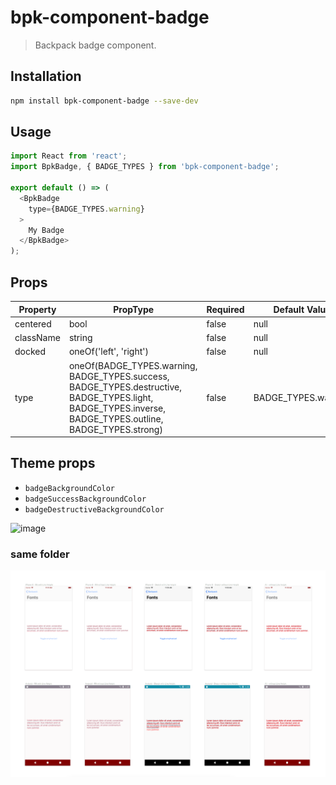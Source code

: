 # bpk-component-badge

> Backpack badge component.

## Installation

```sh
npm install bpk-component-badge --save-dev
```

## Usage

```js
import React from 'react';
import BpkBadge, { BADGE_TYPES } from 'bpk-component-badge';

export default () => (
  <BpkBadge
    type={BADGE_TYPES.warning}
  >
    My Badge
  </BpkBadge>
);
```

## Props

| Property  | PropType                                                                                                                                                 | Required | Default Value       |
| --------- | ---------------------------------------------------------------------------------------------------------------------------------------------------------| -------- | ------------------- |
| centered  | bool                                                                                                                                                     | false    | null                |
| className | string                                                                                                                                                   | false    | null                |
| docked    | oneOf('left', 'right')                                                                                                                                   | false    | null                |
| type      | oneOf(BADGE_TYPES.warning, BADGE_TYPES.success, BADGE_TYPES.destructive, BADGE_TYPES.light, BADGE_TYPES.inverse, BADGE_TYPES.outline, BADGE_TYPES.strong)| false    | BADGE_TYPES.warning |

## Theme props

* `badgeBackgroundColor`
* `badgeSuccessBackgroundColor`
* `badgeDestructiveBackgroundColor`

![image](../../decisions/lineheights.png)

### same folder
![image](./lineheights2.png)
